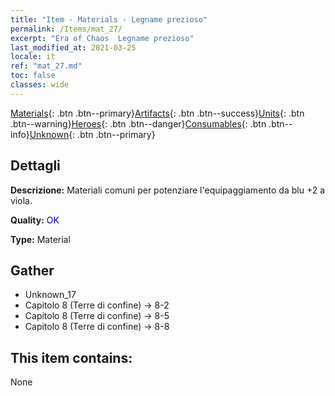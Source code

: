 ```yaml
---
title: "Item - Materials - Legname prezioso"
permalink: /Items/mat_27/
excerpt: "Era of Chaos  Legname prezioso"
last_modified_at: 2021-03-25
locale: it
ref: "mat_27.md"
toc: false
classes: wide
---
```

 [Materials](/it/Items/){: .btn .btn--primary}[Artifacts](/it/Items/Artifacts/){: .btn .btn--success}[Units](/it/Items/Units/){: .btn .btn--warning}[Heroes](/it/Items/Heroes/){: .btn .btn--danger}[Consumables](/it/Items/Consumables/){: .btn .btn--info}[Unknown](/it/Items/Unknown/){: .btn .btn--primary}

## Dettagli
 **Descrizione:** Materiali comuni per potenziare l'equipaggiamento da blu +2 a viola.

 **Quality:** <span style="color: #0000CD">OK</span>

 **Type:** Material

## Gather

*    Unknown_17 
*    Capitolo 8 (Terre di confine) -> 8-2 
*    Capitolo 8 (Terre di confine) -> 8-5 
*    Capitolo 8 (Terre di confine) -> 8-8 

## This item contains:

  None

